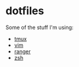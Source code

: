 # dotfiles

Some of the stuff I'm using: 
- [tmux](https://github.com/seesleestak/dotfiles/blob/mac-os/tmux/.tmux.conf) 
- [vim](https://github.com/seesleestak/dotfiles/tree/mac-os/vim/.vim) 
- [ranger](https://github.com/seesleestak/dotfiles/blob/mac-os/ranger/.config/ranger/rc.conf) 
- [zsh](https://github.com/seesleestak/dotfiles/blob/mac-os/zsh/.zshrc)
